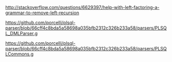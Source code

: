 http://stackoverflow.com/questions/6629397/help-with-left-factoring-a-grammar-to-remove-left-recursion

https://github.com/porcelli/plsql-parser/blob/66cff4c8bda5a58698a035bfb2312c326b233a58/parsers/PLSQL_DMLParser.g

https://github.com/porcelli/plsql-parser/blob/66cff4c8bda5a58698a035bfb2312c326b233a58/parsers/PLSQLCommons.g


